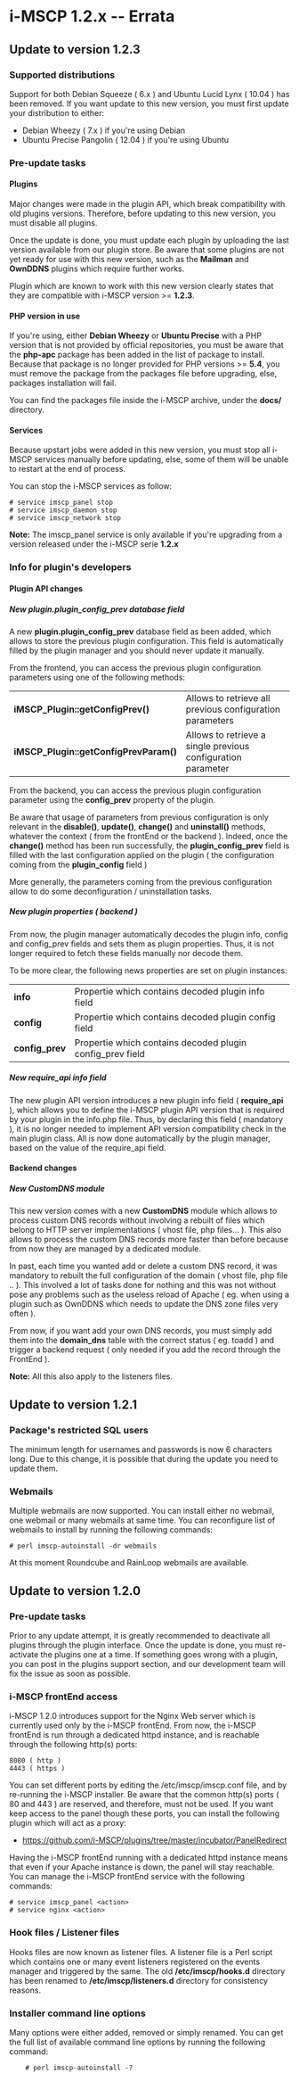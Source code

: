 # i-MSCP 1.2.x -- Errata

## Update to version 1.2.3

### Supported distributions

Support for both Debian Squeeze ( 6.x ) and Ubuntu Lucid Lynx ( 10.04 ) has been removed. If you want update to this new
version, you must first update your distribution to either:

* Debian Wheezy ( 7.x ) if you're using Debian
* Ubuntu Precise Pangolin ( 12.04 ) if you're using Ubuntu

### Pre-update tasks

#### Plugins

Major changes were made in the plugin API, which break compatibility with old plugins versions. Therefore, before
updating to this new version, you must disable all plugins.

Once the update is done, you must update each plugin by uploading the last version available from our plugin store.
Be aware that some plugins are not yet ready for use with this new version, such as the **Mailman** and **OwnDDNS**
plugins which require further works.

Plugin which are known to work with this new version clearly states that they are compatible with i-MSCP version >=
**1.2.3**.

#### PHP version in use

If you're using, either **Debian Wheezy** or **Ubuntu Precise** with a PHP version that is not provided by official
repositories, you must be aware that the **php-apc** package has been added in the list of package to install. Because
that package is no longer provided for PHP versions >= **5.4**, you must remove the package from the packages file before
upgrading, else, packages installation will fail.

You can find the packages file inside the i-MSCP archive, under the **docs/<distro>** directory.

#### Services

Because upstart jobs were added in this new version, you must stop all i-MSCP services manually before updating, else,
some of them will be unable to restart at the end of process.

You can stop the i-MSCP services as follow:

```shell
# service imscp_panel stop
# service imscp_daemon stop
# service imscp_network stop
```

**Note:** The imscp_panel service is only available if you're upgrading from a version released under the i-MSCP serie
**1.2.x**

### Info for plugin's developers

#### Plugin API changes

##### New plugin.plugin_config_prev database field

A new **plugin.plugin_config_prev** database field as been added, which allows to store the previous plugin configuration.
This field is automatically filled by the plugin manager and you should never update it manually.

From the frontend, you can access the previous plugin configuration parameters using one of the following methods:

<table>
	<tr>
		<td>
			<strong>iMSCP_Plugin::getConfigPrev()</strong>
 		</td>
 		<td>
 			Allows to retrieve all previous configuration parameters
 		</td>
 	</tr>
 	<tr>
 		<td>
			<strong>iMSCP_Plugin::getConfigPrevParam()</strong>
		</td>
		<td>
			Allows to retrieve a single previous configuration parameter
		</td>
	</tr>
</table>

From the backend, you can access the previous plugin configuration parameter using the **config_prev** property of the
plugin.

Be aware that usage of parameters from previous configuration is only relevant in the **disable()**, **update()**,
**change()** and **uninstall()** methods, whatever the context ( from the frontEnd or the backend ). Indeed, once the
**change()** method has been run successfully, the **plugin_config_prev** field is filled with the last configuration
applied on the plugin ( the configuration coming from the **plugin_config** field )

More generally, the parameters coming from the previous configuration allow to do some deconfiguration / uninstallation
tasks.

##### New plugin properties ( backend )

From now, the plugin manager automatically decodes the plugin info, config and config_prev fields and sets them as plugin
properties. Thus, it is not longer required to fetch these fields manually nor decode them.

To be more clear, the following news properties are set on plugin instances:

<table>
	<tr>
		<td>
			<strong>info</strong>
 		</td>
 		<td>
 			Propertie which contains decoded plugin info field
 		</td>
 	</tr>
 	<tr>
 		<td>
			<strong>config</strong>
		</td>
		<td>
			Propertie which contains decoded plugin config field
		</td>
	</tr>
 	<tr>
 		<td>
			<strong>config_prev</strong>
		</td>
		<td>
			Propertie which contains decoded plugin config_prev field
		</td>
	</tr>
</table>

##### New require_api info field

The new plugin API version introduces a new plugin info field ( **require_api** ), which allows you to define the i-MSCP
plugin API version that is required by your plugin in the info.php file. Thus, by declaring this field ( mandatory ), it
is no longer needed to implement API version compatibility check in the main plugin class. All is now done automatically
by the plugin manager, based on the value of the require_api field.

#### Backend changes

##### New CustomDNS module

This new version comes with a new **CustomDNS** module which allows to process custom DNS records without involving a
rebuilt of files which belong to HTTP server implementations ( vhost file, php files... ). This also allows to process
the custom DNS records more faster than before because from now they are managed by a dedicated module.

In past, each time you wanted add or delete a custom DNS record, it was mandatory to rebuilt the full configuration of
the domain ( vhost file, php file .. ). This involved a lot of tasks done for nothing and this was not without pose any
problems such as the useless reload of Apache ( eg. when using a plugin such as OwnDDNS which needs to update the DNS
zone files very often ).

From now, if you want add your own DNS records, you must simply add them into the **domain_dns** table with the correct
status ( eg. toadd ) and trigger a backend request ( only needed if you add the record through the FrontEnd ).

**Note:** All this also apply to the listeners files.

## Update to version 1.2.1

### Package's restricted SQL users

The minimum length for usernames and passwords is now 6 characters long. Due to this change, it is possible that during
the update you need to update them.

### Webmails

Multiple webmails are now supported. You can install either no webmail, one webmail or many webmails at same time. You
can reconfigure list of webmails to install by running the following commands:

```shell
# perl imscp-autoinstall -dr webmails
```

At this moment Roundcube and RainLoop webmails are available.

## Update to version 1.2.0

### Pre-update tasks
 
Prior to any update attempt, it is greatly recommended to deactivate all plugins through the plugin interface. Once the
update is done, you must re-activate the plugins one at a time. If something goes wrong with a plugin, you can post in
the plugins support section, and our development team will fix the issue as soon as possible.
 
### i-MSCP frontEnd access
 
i-MSCP 1.2.0 introduces support for the Nginx Web server which is currently used only by the i-MSCP frontEnd. From now,
the i-MSCP frontEnd is run through a dedicated httpd instance, and is reachable through the following http(s) ports:

```
8080 ( http )
4443 ( https )
```

You can set different ports by editing the /etc/imscp/imscp.conf file, and by re-running the i-MSCP installer. Be aware
that the common http(s) ports ( 80 and 443 ) are reserved, and therefore, must not be used. If you want keep access to
the panel though these ports, you can install the following plugin which will act as a proxy:

* https://github.com/i-MSCP/plugins/tree/master/incubator/PanelRedirect
 
Having the i-MSCP frontEnd running with a dedicated httpd instance means that even if your Apache instance is down, the
panel will stay reachable. You can manage the i-MSCP frontEnd service with the following commands:

```shell
# service imscp_panel <action>
# service nginx <action>
```

### Hook files / Listener files
 
Hooks files are now known as listener files. A listener file is a Perl script which contains one or many event listeners
registered on the events manager and triggered by the same. The old **/etc/imscp/hooks.d** directory has been renamed to
**/etc/imscp/listeners.d** directory for consistency reasons.
 
### Installer command line options
 
Many options were either added, removed or simply renamed. You can get the full list of available command line options
by running the following command:

```shell
	# perl imscp-autoinstall -?
```
